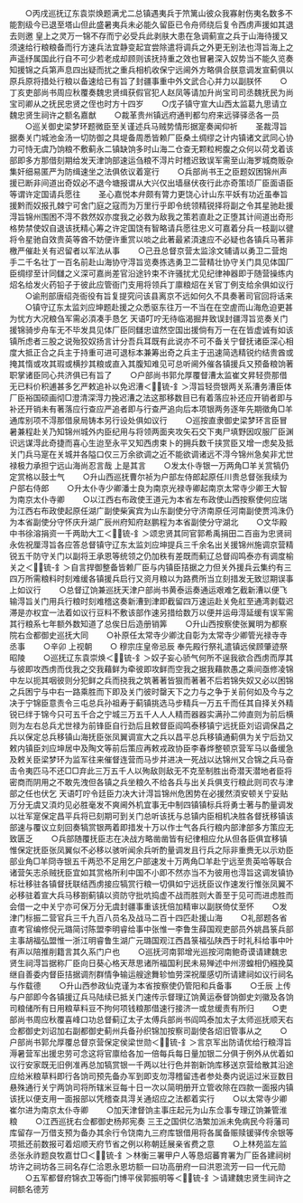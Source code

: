 <!-- { "loadSidebar": true } -->
　　○丙戌巡抚辽东袁崇焕题满尤二总镇遇夷兵于笊篱山彼众我寡射伤夷名数多不能割级今已退至塔山但此盛暑夷兵未必能久留臣已令舟师绕后复令西虏声援如其退去则邀  皇上之灵万一锦不存而宁必受兵此剥肤大患在急调蓟宣之兵于山海待援又须速给行粮粮备而行方速兵法宜静变起宜尝除遣将调兵之外更无别法也淂旨海上之声遥纾属国此行自不可少若老成却顾则该抚持重之效也冒暑深入奴势当不能久览奏知援锦之兵第声息四出疑而扰之重兵相机收保宁远阃外方略俱合朕意调发宣蓟俱以原兵原将措处行粮以备速给已有旨了封疆事重中外文武合心并力以副朕怀
　　○丁亥吏部尚书周应秋覆奏魏忠贤缉获假官犯人赵凤等请加升尚宝司司丞魏抚民为尚宝司卿从之抚民忠贤之侄也时方十四岁
　　○戊子镇守宣大山西太监葛九思请立魏忠贤生祠许之额名嘉猷
　　○裁革贵州镇远府通判都匀府来远驿驿丞各一员
　　○巡关御史梁梦环题微臣至关谨述兵马贼势情形据寔奏闻仰祈
　　圣裁淂旨据奏关门城池金汤一切防御之具堤备周悉皆赖厂臣桑土绸缪之计内镇诸文武同心协力可恃无虞乃饷粮不敷蓟永二镇缺饷多时山海二仓查无颗粒枵腹之众何以荷戈着该部即多方那借刻期给发天津饷部速运刍粮不淂片时稽迟致误军需至山海罗城商贩杂集奸细易匿严为防缉速坐之法俱依议着寔行
　　○兵部尚书王之臣题奴困锦州声援已断非间道出奇奴必不退今塘报谓从大兴仅出墙昼伏夜行此亦奇策顷厂臣面语臣等谓许定国请兵愿往
　　圣心嘉悦本弁颇有膂力更饶心计山东平妖有功近虽奉旨援黔而奴报孔棘宁可舍门庭之寇而为万里行乎即令统领精锐择将副之令其星驰赴援淂旨锦州围困不淂不救然奴亦度我之必救为敌我之策若直赴之正堕其计间道出奇形格势禁使奴自退该抚精心筹之许定国饶有智略请兵愿往忠义可嘉着分兵一枝副以徤将令星驰自效贵英等酋不妨便许重赏以啖之此著最紧湏速应不必疑也各镇兵马著非檄严催赴关有迟留者以军法从事
　　○己丑总督京营太监涂文辅请以勇卫二营炮手二千名壮丁一百名前赴山海协守淂旨览奏拣选勇卫二营精壮协守关门具见体国厂臣绸缪至计同讎之义深可嘉尚差官沿途钤束不许骚扰尤见纪律神器即于随营操练内炤名给发火药铅子于彼此应管衙门支用将领兵丁廪粮炤在关官丁例支给余俱如议行
　　○谕刑部唐绍尧衙役有旨复提究问该县离京不远如何久不具奏著司官回将话来
　　○镇守辽东太监刘应坤题赴援之众悉驱东往万一不当在在空虗而山海危迫更甚为忧方大况粮刍军需必湏凑手恳乞  天语叮咛无待临渴掘井致误封疆淂旨览奏关门援锦骑步舟车无不毕发具见体厂臣同讎忠谊然空国出援倘有万一在在皆虚诚有如该镇所虑者三股之说殆狡奴扬言计分吾兵耳既有此说亦不可不备关宁督抚诸臣深心相度大抵正合之兵主于持重可进可退标本兼筹出奇之兵主于迅速简选精锐约结贵酋或掩其惰或攻其瑕或横抄其粮或直入其腹知难见可总听阃外催各镇援兵又预备粮饷著职掌诸臣同心共济俱已有旨了
　　○户部尚书郭允厚覆督漕太监崔文昇轻赍那借无已料价积逋甚多乞严敕追补以免迟漕＜锍-釒＞淂旨轻赍银两关系漕务漕臣体厂臣裕国硕画彻□澄清深淂力挽迟漕之法这那移数目已有着落应补还应开销者即与补还开销未有著落应行查应严追者即与行查严追向后本项银两务逐年先期徵角□羊通库别项不淂那借泉局铸本另行设处俱如议行
　　○巡按直隶御史梁梦环言臣冒暑兼程赴关乃知锦州城外内臣纪用与将领两面夹攻矢石交下夷尸填野因叹服厂臣渊识远谋淂此奇捷而喜心生迨至永平又知西虏束卜的拥兵数千挟赏臣又增一虑矣及抵关门兵马寔在关城并各隘口仅三万余欲调之近不能欲调诸远不淂今锦州急矣非尤世禄极力承担宁远山海尚忍言哉  上是其言
　　○发太仆寺银一万两角□羊关赏犒仍定赏格以鼓士气
　　○升山西巡抚曹尔祯为户部左侍郎起原任川贵总督张我续为户部右侍郎
　　○升太仆寺少卿潘士良为南京光禄寺卿起南京太常寺少卿王大智为南京太仆寺卿
　　○以江西右布政使王道元为本省左布政使山西按察使何应瑞为江西右布政使起原任湖广副使柴寅宾为山东副使分守济南原任河南副使贾鸿洙仍为本省副使分守怀庆升湖广辰州府知府赵鹏程为本省副使分守湖北
　　○文华殿中书徐溶捐资一千两助大工＜锍-釒＞颂忠贤其同官郭希禹捐田二百亩为忠贤祠永佐祝厘淂旨各应答总督镇守辽东太监刘应坤提兵三千余名出关援锦州施调京营精锐五千防守关门以副将王承恩等统领之仍加秩有差既而蓟辽总督阎鸣泰亦有调度榆关之＜锍-釒＞自言捍御整备皆赖厂臣与内镇臣拮据之力但关外援兵云集约有三四万所需粮料时刻难缓各镇援兵启行又资月粮以为路费所当立刻措发无致愆期误事  上如议行
　　○总督辽饷兼巡抚天津户部尚书黄泰运奏通运艰难乞截新漕以便飞输淂旨关门用兵行粮时刻难稽这奏新漕到津即截留四万速运赴关免舡至通湾剥载迟滞是亦权宜一法着如议行豆料不敷该部作速另措给数万以便并运毋淂延缓有误军需其行粮系七年额外数知道了总俟日后造册销筭
　　○升山西按察使张翼明为都察院右佥都御史巡抚大同
　　○补原任太常寺少卿沈自彰为太常寺少卿管光禄寺寺丞事
　　○辛卯  上视朝
　　○  穆宗庄皇帝忌辰  奉先殿行祭礼遣镇远侯顾肇迹祭  昭陵
　　○巡抚辽东袁崇焕＜锍-釒＞奴子妄心骄气何所不逞我欲合西虏而厚其与彼即攻西虏而伐我之交我藉鲜为牵彼即攻鲜而空我之据我藉款愚之乘间亟修凌锦中左以扼其咽彼则分犯鲜之兵而挠我之筑著著皆狠而著著不后若锦失奴又必以困锦之兵困宁与中右一路乘胜而下即及关门彼时罄天下之力与之争于关前何如及今与之决于宁锦臣意责令三屯总兵孙祖寿于蓟镇挑选马步精兵一万五千而任其自择关外精锐已绊于锦今只可五千合之宁城三万五千人人人精而器器实满孙二帅直则为前后横则为左右总兵尤世禄为前锋臣自行劲后且敕督臣阎鸣泰移镇宁远抚臣刘诏调保昌之兵以保定总兵移镇山海抚臣张凤翼调宣大之兵以昌平总兵移镇通蓟俱为关宁后劲又敕内镇臣刘应坤居中及陶文等前后策应再敕戎政协臣李春烨整顿京营军马以备缓急及敕关臣梁梦环为监军往来催督连营而马步并进决一死战以达锦州又合锦之兵马奋击令夷匹马不还□□弃此三万五千人以殉敌则敌无不克至制胜出奇潜天潜地者臣将密商而阴用之不敢先洩但各镇之兵坐粮久不给各兵与出关兵俱支行粮此则司农与津部之任也伏乞  天语叮咛令廷臣力决大计淂旨锦州危困势在必援然湏安顿关宁妥贴万分无虞又湏灼见必胜毫发不爽阃外机宜事无中制四镇镇标兵将勇士著与酌量调发以壮军寔保定昌平兵将已刻期可到关门总听该抚与总镇内臣相机决胜各督抚移镇该部速与覆议立刻回奏犒赏银两着即措发十万以作士气各兵行粮内部津部多方策应无致匮乏
　　○兵部随覆抚臣志在决战方略凿凿皆有纪律相应允从但各臣俱宜移镇惟保定抚臣张凤翼似不必移以骇听闻余兵听酌量调发且行兵之际非重赉无以示劝臣部业角□羊冏寺银五千两恐不足用乞户部速发十万两角□羊赴宁远至贵英哈等联合诸营矢志杀贼抚臣宜如其赏格所利中国不小即不然亦当不为彼用也淂旨这调发镇协标壮移驻各镇督抚联结西虏接应犒赏行粮一切俱如宁远抚臣议作速发行惟张凤翼不必移驻着宣大兵马移劄蓟镇以资防守批吭捣虚不战而胜则大善至于见可而进虑胜而会借一之中关宁亦可保万分无虞封疆事重该抚倍加精审以副朕倚仗至怀
　　○发津门标振二营官兵三千九百八员名及战马二百十四匹赴援山海
　　○礼部题各省直考官编修倪元璐简讨陈盟李明睿给事中张惟一李鲁生薛国观吏部员外姚昌箓兵部主事胡福弘盟惟一浙江明睿鲁生湖广元璐国观江西昌箓福弘陕西于时礼科给事中叶有声以陪推削籍言其久系门户也
　　○巡抚河南郭增光巡按河南鲍奇谟请建魏忠贤生祠淂旨据称厂臣向日葵心格天荩思诸所福国利民未易殚述中州涝蝗相仍繦挽莫继自善委内督臣拮据调剂群情争输运艘途舞轸恤劳深祝厘感切所请建祠如议行祠名与作载德
　　○升山西参政仙克谨为本省按察使仍管阳和兵备事
　　○壬辰  上传与户部即今各镇援辽兵马陆续已抵关门速传示督理辽饷黄运泰督饷御史刘徽及各饷司粮储所有日用粮草料豆不拘何项钱粮那借速行接济一或怠缓责有所归
　　○吏部尚书周应秋覆喜峰口功总督蓟辽太子太傅兵部尚书阎鸣泰加太子太师巡抚顺天右佥都御史刘诏加右副都御史蓟州兵备孙织锦加按察司副使各炤旧管事从之
　　○户部尚书郭允厚覆总督京营保定侯梁世勋＜锍-釒＞言京军出防请优给行粮淂旨溽暑营军出援忠劳可念这将官廪给各加一倍每兵每日量加银二分俱于例外从优着如议行安家既无旧例准再总加犒赏银一千两以壮行色并劄新饷库移送京营给散其沿途应给米粮草料即行各饷司预先备办军到即支勿淂稽留违者参处奏内说运过米豆数目悬殊通行关宁两饷司将所辖米豆每十日一次以简明册开立管收除在四款一面报内镇该抚以便支用一面报部以凭稽查具淂关通炤应之法都着实行
　　○以太常寺少卿崔尔进为南京太仆寺卿
　　○加天津督饷主事庄起元为山东佥事专理辽饷兼管淮粮
　　○江西巡抚右佥都御史杨邦宪奏  三王之国供亿浩繁加派未免病民今将藩司库留存一万借支预为备办其余行令饶南九三府库银借用将各属备赈赎锾驿传余银等项抵还前数报可着炤顺天府节省之例以称朝廷展亲省费之意
　　○上林苑监左监丞张永祚题良牧嘉廿□＜锍-釒＞林衡三署甲户人等恳炤蕃育署为厂臣各建祠树坊许之祠坊各三祠名存仁洽恩永恩坊额一曰功高册府一曰洪恩流芳一曰一代元勋
　　○五军都督府锦衣卫等衙门博平侯郭振明等＜锍-釒＞请建魏忠贤生祠许之祠额名德芳
